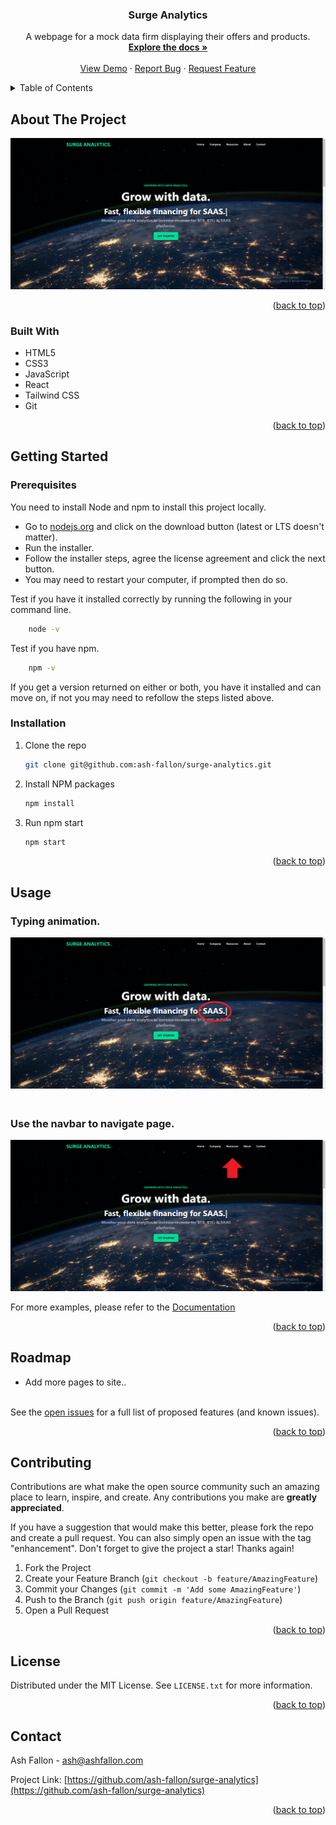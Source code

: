<div id="top"></div>

<h3 align="center">Surge Analytics</h3>

  <p align="center">
    A webpage for a mock data firm displaying their offers and products.
    <br />
    <a href="https://github.com/ash-fallon/surge-analytics"><strong>Explore the docs »</strong></a>
    <br />
    <br />
    <a href="https://ashfallon-surge-analytics.netlify.app">View Demo</a>
    ·
    <a href="https://github.com/ash-fallon/surge-analytics/issues">Report Bug</a>
    ·
    <a href="https://github.com/ash-fallon/surge-analytics/issues">Request Feature</a>
  </p>
</div>

<!-- TABLE OF CONTENTS -->
<details>
  <summary>Table of Contents</summary>
  <ol>
    <li>
      <a href="#about-the-project">About The Project</a>
      <ul>
        <li><a href="#built-with">Built With</a></li>
      </ul>
    </li>
    <li>
      <a href="#getting-started">Getting Started</a>
      <ul>
        <li><a href="#prerequisites">Prerequisites</a></li>
        <li><a href="#installation">Installation</a></li>
      </ul>
    </li>
    <li><a href="#usage">Usage</a></li>
    <li><a href="#roadmap">Roadmap</a></li>
    <li><a href="#contributing">Contributing</a></li>
    <li><a href="#license">License</a></li>
    <li><a href="#contact">Contact</a></li>
    <li><a href="#acknowledgments">Acknowledgments</a></li>
  </ol>
</details>

<!-- ABOUT THE PROJECT -->

## About The Project

![Surge Analytics Screen Shot](src/img/screenshot.png)

<p align="right">(<a href="#top">back to top</a>)</p>

### Built With

- HTML5
- CSS3
- JavaScript
- React
- Tailwind CSS
- Git

<p align="right">(<a href="#top">back to top</a>)</p>

<!-- GETTING STARTED -->

## Getting Started

### Prerequisites

You need to install Node and npm to install this project locally.

- Go to [nodejs.org](https://nodejs.org/en/) and click on the download button (latest or LTS doesn't matter).
- Run the installer.
- Follow the installer steps, agree the license agreement and click the next button.
- You may need to restart your computer, if prompted then do so.
  <br>

Test if you have it installed correctly by running the following in your command line.

```sh
    node -v
```

Test if you have npm.

```sh
    npm -v
```

If you get a version returned on either or both, you have it installed and can move on, if not you may need to refollow the steps listed above.

### Installation

1. Clone the repo
   ```sh
   git clone git@github.com:ash-fallon/surge-analytics.git
   ```
2. Install NPM packages
   ```sh
   npm install
   ```
3. Run npm start
   ```sh
   npm start
   ```

<p align="right">(<a href="#top">back to top</a>)</p>

<!-- USAGE EXAMPLES -->

## Usage

### Typing animation.

![Portfolio Screen Shot](src/img/typed.png)

### <br> Use the navbar to navigate page.

![Portfolio Screen Shot](src/img/navbar.png)

For more examples, please refer to the [Documentation](https://github.com/ash-fallon/surge-analytics)

<p align="right">(<a href="#top">back to top</a>)</p>

<!-- ROADMAP -->

## Roadmap

- Add more pages to site..

<br>See the [open issues](https://github.com/ash-fallon/surge-analytics/issues) for a full list of proposed features (and known issues).

<p align="right">(<a href="#top">back to top</a>)</p>

<!-- CONTRIBUTING -->

## Contributing

Contributions are what make the open source community such an amazing place to learn, inspire, and create. Any contributions you make are **greatly appreciated**.

If you have a suggestion that would make this better, please fork the repo and create a pull request. You can also simply open an issue with the tag "enhancement".
Don't forget to give the project a star! Thanks again!

1. Fork the Project
2. Create your Feature Branch (`git checkout -b feature/AmazingFeature`)
3. Commit your Changes (`git commit -m 'Add some AmazingFeature'`)
4. Push to the Branch (`git push origin feature/AmazingFeature`)
5. Open a Pull Request

<p align="right">(<a href="#top">back to top</a>)</p>

<!-- LICENSE -->

## License

Distributed under the MIT License. See `LICENSE.txt` for more information.

<p align="right">(<a href="#top">back to top</a>)</p>

<!-- CONTACT -->

## Contact

Ash Fallon - ash@ashfallon.com

Project Link: [https://github.com/ash-fallon/surge-analytics](https://github.com/ash-fallon/surge-analytics)

<p align="right">(<a href="#top">back to top</a>)</p>

<!-- MARKDOWN LINKS & IMAGES -->
<!-- https://www.markdownguide.org/basic-syntax/#reference-style-links -->

[contributors-shield]: https://img.shields.io/github/contributors/github_username/repo_name.svg?style=for-the-badge
[contributors-url]: https://github.com/github_username/repo_name/graphs/contributors
[forks-shield]: https://img.shields.io/github/forks/github_username/repo_name.svg?style=for-the-badge
[forks-url]: https://github.com/github_username/repo_name/network/members
[stars-shield]: https://img.shields.io/github/stars/github_username/repo_name.svg?style=for-the-badge
[stars-url]: https://github.com/github_username/repo_name/stargazers
[issues-shield]: https://img.shields.io/github/issues/github_username/repo_name.svg?style=for-the-badge
[issues-url]: https://github.com/github_username/repo_name/issues
[license-shield]: https://img.shields.io/github/license/github_username/repo_name.svg?style=for-the-badge
[license-url]: https://github.com/github_username/repo_name/blob/master/LICENSE.txt
[linkedin-shield]: https://img.shields.io/badge/-LinkedIn-black.svg?style=for-the-badge&logo=linkedin&colorB=555
[linkedin-url]: https://linkedin.com/in/linkedin_username
[react.js]: https://img.shields.io/badge/React-20232A?style=for-the-badge&logo=react&logoColor=61DAFB
[react-url]: https://reactjs.org/
[tailwind.css]: src/img/tailwind.png
